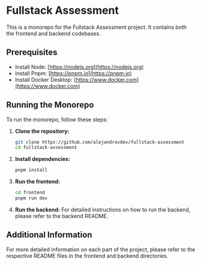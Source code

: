 # Fullstack Assessment

This is a monorepo for the Fullstack Assessment project. It contains both the frontend and backend codebases.

## Prerequisites

- Install Node: [https://nodejs.org](https://nodejs.org)
- Install Pnpm: [https://pnpm.io](https://pnpm.io)
- Install Docker Desktop: [https://www.docker.com](https://www.docker.com)

## Running the Monorepo

To run the monorepo, follow these steps:

1. **Clone the repository:**

   ```sh
   git clone https://github.com/alejandrovdev/fullstack-assessment
   cd fullstack-assessment
   ```

2. **Install dependencies:**

   ```sh
   pnpm install
   ```

3. **Run the frontend:**

   ```sh
   cd frontend
   pnpm run dev
   ```

4. **Run the backend:**
   For detailed instructions on how to run the backend, please refer to the backend README.

## Additional Information

For more detailed information on each part of the project, please refer to the respective README files in the frontend and backend directories.
